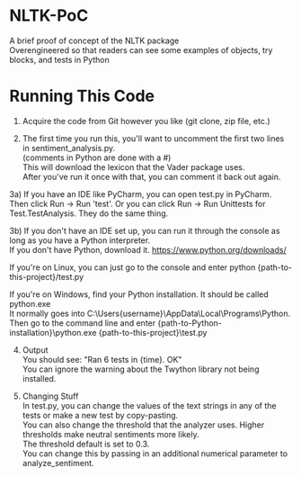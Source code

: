 # NLTK-PoC
A brief proof of concept of the NLTK package  
Overengineered so that readers can see some examples of objects, try blocks, and tests in Python

# Running This Code
1) Acquire the code from Git however you like (git clone, zip file, etc.)


2) The first time you run this, you'll want to uncomment the first two lines in sentiment_analysis.py.  
(comments in Python are done with a #)  
This will download the lexicon that the Vader package uses.  
After you've run it once with that, you can comment it back out again.  


3a) If you have an IDE like PyCharm, you can open test.py in PyCharm.  
Then click Run -> Run 'test'. Or you can click Run -> Run Unittests for Test.TestAnalysis. They do the same thing.  

3b) If you don't have an IDE set up, you can run it through the console as long as you have a Python interpreter.  
If you don't have Python, download it. https://www.python.org/downloads/  

If you're on Linux, you can just go to the console and enter python {path-to-this-project}/test.py  

If you're on Windows, find your Python installation. It should be called python.exe  
It normally goes into C:\Users\{username}\AppData\Local\Programs\Python.  
Then go to the command line and enter {path-to-Python-installation}\python.exe {path-to-this-project}\test.py  

4) Output  
You should see: "Ran 6 tests in {time}. OK"  
You can ignore the warning about the Twython library not being installed.  

5) Changing Stuff  
In test.py, you can change the values of the text strings in any of the tests or make a new test by copy-pasting.  
You can also change the threshold that the analyzer uses. Higher thresholds make neutral sentiments more likely.  
The threshold default is set to 0.3.  
You can change this by passing in an additional numerical parameter to analyze_sentiment.  
